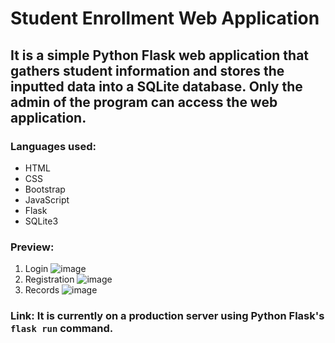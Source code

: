 # Student Enrollment Web Application
## It is a simple Python Flask web application that gathers student information and stores the inputted data into a SQLite database. Only the admin of the program can access the web application.
### Languages used:
- HTML 
- CSS
- Bootstrap
- JavaScript
- Flask
- SQLite3
### Preview:
1. Login
![image](https://user-images.githubusercontent.com/88656474/230842388-06c19c71-49f5-4848-9ee1-d37475df27af.png)
2. Registration
![image](https://user-images.githubusercontent.com/88656474/230842465-657a3223-a5e1-4abe-a3d7-2f64574fa2ee.png)
3. Records
![image](https://user-images.githubusercontent.com/88656474/230842529-c8ef51f9-cbcc-42a7-a021-6c814233ec4e.png)

### Link: It is currently on a production server using Python Flask's ``` flask run ``` command.
